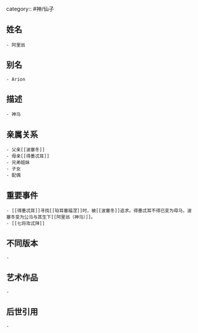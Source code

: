 category:: #神/仙子
## 姓名
	- 阿里翁
## 别名
	- Arion
## 描述
	- 神马
## 亲属关系
	- 父亲[[波塞冬]]
	- 母亲[[得墨忒耳]]
	- 兄弟姐妹
	- 子女
	- 配偶
## 重要事件
	- [[得墨忒耳]]寻找[[珀耳塞福涅]]时，被[[波塞冬]]追求。得墨忒耳不得已变为母马，波塞冬变为公马与其生下[[阿里翁（神马）]]。
	- [[七将攻忒拜]]
## 不同版本
	-
## 艺术作品
	-
## 后世引用
	-
